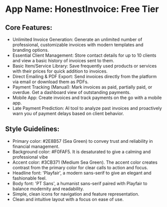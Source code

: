 # **App Name**: HonestInvoice: Free Tier

## Core Features:

- Unlimited Invoice Generation: Generate an unlimited number of professional, customizable invoices with modern templates and branding options.
- Essential Client Management: Store contact details for up to 10 clients and view a basic history of invoices sent to them.
- Basic Item/Service Library: Save frequently used products or services with their prices for quick addition to invoices.
- Direct Emailing & PDF Export: Send invoices directly from the platform via email or download them as PDFs.
- Payment Tracking (Manual): Mark invoices as paid, partially paid, or overdue. Get a dashboard view of outstanding payments.
- Mobile App: Create invoices and track payments on the go with a mobile app.
- Late Payment Prediction: AI tool to analyze past invoices and proactively warn you of payment delays based on client behavior.

## Style Guidelines:

- Primary color: #2E8B57 (Sea Green) to convey trust and reliability in financial management.
- Background color: #F0FAF5. It is desaturated to give a calming and professional vibe
- Accent color: #3CB371 (Medium Sea Green). The accent color creates contrast from the primary color for clear calls to action and focus.
- Headline font: 'Playfair', a modern sans-serif to give an elegant and fashionable feel.
- Body font: 'PT Sans', a humanist sans-serif paired with Playfair to balance modernity and readability.
- Simple, clean icons for navigation and feature representation.
- Clean and intuitive layout with a focus on ease of use.